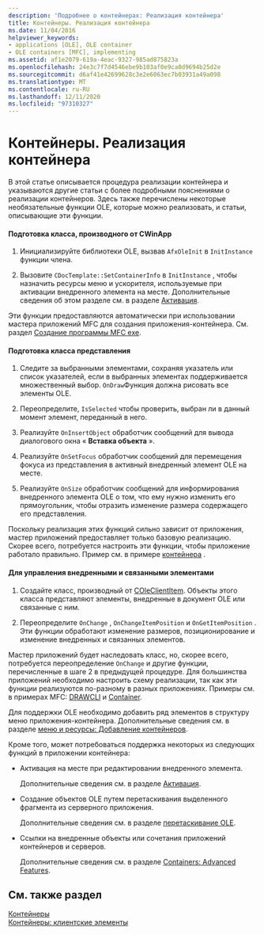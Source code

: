 ```yaml
---
description: 'Подробнее о контейнерах: Реализация контейнера'
title: Контейнеры. Реализация контейнера
ms.date: 11/04/2016
helpviewer_keywords:
- applications [OLE], OLE container
- OLE containers [MFC], implementing
ms.assetid: af1e2079-619a-4eac-9327-985ad875823a
ms.openlocfilehash: 24e3c7f7d4546ebe9b103af0e9ca0d9694b25d2e
ms.sourcegitcommit: d6af41e42699628c3e2e6063ec7b03931a49a098
ms.translationtype: MT
ms.contentlocale: ru-RU
ms.lasthandoff: 12/11/2020
ms.locfileid: "97310327"
---
```

# <a name="containers-implementing-a-container"></a>Контейнеры. Реализация контейнера

В этой статье описывается процедура реализации контейнера и указываются другие статьи с более подробными пояснениями о реализации контейнеров. Здесь также перечислены некоторые необязательные функции OLE, которые можно реализовать, и статьи, описывающие эти функции.

#### <a name="to-prepare-your-cwinapp-derived-class"></a>Подготовка класса, производного от CWinApp

1. Инициализируйте библиотеки OLE, вызвав `AfxOleInit` в `InitInstance` функции члена.

1. Вызовите `CDocTemplate::SetContainerInfo` в `InitInstance` , чтобы назначить ресурсы меню и ускорителя, используемые при активации внедренного элемента на месте. Дополнительные сведения об этом разделе см. в разделе [Активация](activation-cpp.md).

Эти функции предоставляются автоматически при использовании мастера приложений MFC для создания приложения-контейнера. См. раздел [Создание программы MFC exe](reference/mfc-application-wizard.md).

#### <a name="to-prepare-your-view-class"></a>Подготовка класса представления

1. Следите за выбранными элементами, сохраняя указатель или список указателей, если в выбранных элементах поддерживается множественный выбор. `OnDraw`Функция должна рисовать все элементы OLE.

1. Переопределите, `IsSelected` чтобы проверить, выбран ли в данный момент элемент, переданный в него.

1. Реализуйте `OnInsertObject` обработчик сообщений для вывода диалогового окна « **Вставка объекта** ».

1. Реализуйте `OnSetFocus` обработчик сообщений для перемещения фокуса из представления в активный внедренный элемент OLE на месте.

1. Реализуйте `OnSize` обработчик сообщений для информирования внедренного элемента OLE о том, что ему нужно изменить его прямоугольник, чтобы отразить изменение размера содержащего его представления.

Поскольку реализация этих функций сильно зависит от приложения, мастер приложений предоставляет только базовую реализацию. Скорее всего, потребуется настроить эти функции, чтобы приложение работало правильно. Пример см. в примере [контейнера](../overview/visual-cpp-samples.md) .

#### <a name="to-handle-embedded-and-linked-items"></a>Для управления внедренными и связанными элементами

1. Создайте класс, производный от [COleClientItem](reference/coleclientitem-class.md). Объекты этого класса представляют элементы, внедренные в документ OLE или связанные с ним.

1. Переопределите `OnChange` , `OnChangeItemPosition` и `OnGetItemPosition` . Эти функции обработают изменение размеров, позиционирование и изменение внедренных и связанных элементов.

Мастер приложений будет наследовать класс, но, скорее всего, потребуется переопределение `OnChange` и другие функции, перечисленные в шаге 2 в предыдущей процедуре. Для большинства приложений необходимо настроить схему реализации, так как эти функции реализуются по-разному в разных приложениях. Примеры см. в примерах MFC: [DRAWCLI](../overview/visual-cpp-samples.md) и [Container](../overview/visual-cpp-samples.md).

Для поддержки OLE необходимо добавить ряд элементов в структуру меню приложения-контейнера. Дополнительные сведения см. в разделе [меню и ресурсы: Добавление контейнеров](menus-and-resources-container-additions.md).

Кроме того, может потребоваться поддержка некоторых из следующих функций в приложении контейнера:

- Активация на месте при редактировании внедренного элемента.

   Дополнительные сведения см. в разделе [Активация](activation-cpp.md).

- Создание объектов OLE путем перетаскивания выделенного фрагмента из серверного приложения.

   Дополнительные сведения см. в разделе [перетаскивание OLE](drag-and-drop-ole.md).

- Ссылки на внедренные объекты или сочетания приложений контейнеров и серверов.

   Дополнительные сведения см. в разделе [Containers: Advanced Features](containers-advanced-features.md).

## <a name="see-also"></a>См. также раздел

[Контейнеры](containers.md)<br/>
[Контейнеры: клиентские элементы](containers-client-items.md)
